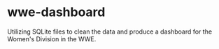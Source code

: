# wwe-dashboard
Utilizing SQLite files to clean the data and produce a dashboard for the Women's Division in the WWE.
